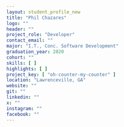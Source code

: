 ```yaml
---
layout: student_profile_new
title: "Phil Chazares"
logo: ""
header: ""
project_role: "Developer"
contact_email: ""
major: "I.T., Conc. Software Development"
graduation_year: 2020
cohort: ""
skills: [ ]
highlights: [ ]
project_key: [ "oh-counter-my-counter" ]
location: "Lawrenceville, GA"
website: ""
git: ""
linkedin: ""
x: ""
instagram: ""
facebook: ""
---
```

